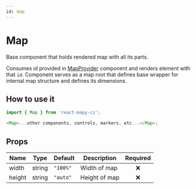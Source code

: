 ```yaml
---
id: map
---
```


# Map

Base component that holds rendered map with all its parts.

Consumes id provided in [MapProvider](/docs/API/map-provider) component and renders element with that `id`. Component serves as a map root that defines base wrapper for internal map structure and defines its dimensions.

## How to use it

```js
import { Map } from 'react-mapy-cz';

<Map>...other components, controls, markers, etc...</Map>;
```

## Props

| Name   | Type   | Default  | Description   | Required |
| ------ | ------ | -------- | ------------- | :------: |
| width  | string | `"100%"` | Width of map  |   :x:    |
| height | string | `"auto"` | Height of map |   :x:    |

